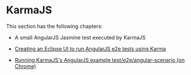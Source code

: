 # KarmaJS

This section has the following chapters:

* A small AngularJS Jasmine test executed by KarmaJS

* [Creating an Eclipse UI to run AngularJS e2e tests using Karma](/manuscript/C2_KarmaJS-creatinganeclipseuitorunangularjse2etestsusingkarma.md)
* [Running KarmaJS's AngularJS example test/e2e/angular-scenario (on Chrome)](/manuscript/C2_KarmaJS-runningkarmajssangularjsexampleteste2eangularscenarioonchrome.md)
